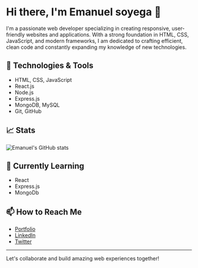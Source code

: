 # Hi there, I'm Emanuel soyega 👋

I'm a passionate web developer specializing in creating responsive, user-friendly websites and applications. With a strong foundation in HTML, CSS, JavaScript, and modern frameworks, I am dedicated to crafting efficient, clean code and constantly expanding my knowledge of new technologies.

## 🔧 Technologies & Tools

- HTML, CSS, JavaScript
- React.js
- Node.js
- Express.js
- MongoDB, MySQL
- Git, GitHub

## 📈 Stats

![Emanuel's GitHub stats](https://github-readme-stats.vercel.app/api?username=Soueg&show_icons=true&theme=radical)

## 🌱 Currently Learning

- React
- Express.js
- MongoDb
  

## 📫 How to Reach Me

- [Portfolio](https://github.com/Soueg)
- [LinkedIn](https://www.linkedin.com/in/emanuel-charles-369350254
)
-  [Twitter](https://twitter.com/soyega13054?s=21)

---

Let's collaborate and build amazing web experiences together!
